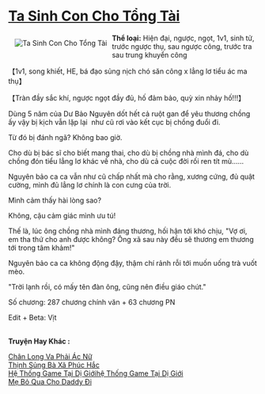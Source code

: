 <a href="https://utruyen.com/truyen/ta-sinh-con-cho-tong-tai/19207/" title="Ta Sinh Con Cho Tổng Tài"><h1>Ta Sinh Con Cho Tổng Tài</h1></a><div style="display:table"><img align="right" style="float: left; padding: 10px;" src="https://utruyen.com/images/story/200x260/ta-sinh-con-cho-tong-tai.jpg" alt="Ta Sinh Con Cho Tổng Tài"><b>Thể loại:</b> Hiện đại, ngược, ngọt, 1v1, sinh tử, trước ngược thụ, sau ngược công, trước tra sau trung khuyển công<p></p>【1v1, song khiết, HE, bá đạo sủng nịch chó săn công x lẳng lơ tiểu ác ma thụ】<p></p>【Tràn đầy sắc khí, ngược ngọt đầy đủ, hố đảm bảo, quỳ xin nhảy hố!!!】<p></p>Dùng 5 năm của Dư Bảo Nguyên dốt hết cả ruột gan để yêu thương chồng ấy vậy bị kịch vẫn lặp lại  như cũ rơi vào kết cục bị chồng đuổi đi.<p></p>Từ đó bị đánh ngã? Không bao giờ.<p></p>Cho dù bị bác sĩ cho biết mang thai, cho dù bị chồng nhà mình đá, cho dù chồng đón tiểu lẳng lơ khác về nhà, cho dù cả cuộc đời rối ren tít mù......<p></p>Nguyên bảo ca ca vẫn như cũ chấp nhất mà cho rằng, xương cứng, đủ quật cường, mình đủ lẳng lơ chính là con cưng của trời.<p></p>Mình cảm thấy hài lòng sao?<p></p>Không, cậu cảm giác mình ưu tú!<p></p>Thế là, lúc ông chồng nhà mình đáng thương, hối hận tới khó chịu, "Vợ ơi, em tha thứ cho anh được không? Ông xã sau này đều sẽ thương em thương tới trong tâm khảm!"<p></p>Nguyên bảo ca ca không động đậy, thậm chí rảnh rỗi tới muốn uống trà vuốt mèo.<p></p>"Trời lạnh rồi, có mấy tên đàn ông, cũng nên điều giáo chút."<p></p>Số chương: 287 chương chính văn + 63 chương PN<p></p>Edit + Beta: Vịt</div><p><br><b>Truyện Hay Khác :</b></p><a href="https://utruyen.com/truyen/chan-long-va-phai-ac-nu/19138/" alt="Chân Long Va Phải Ác Nữ">Chân Long Va Phải Ác Nữ</a><br/><a href="https://github.com/quanluxury/ngontinhhot/tree/master/truyenhay/17253/" alt="Thịnh Sủng Bà Xã Phúc Hắc">Thịnh Sủng Bà Xã Phúc Hắc</a><br/><a href="https://www.flickr.com/photos/184340401@N07/48819122902/" alt="Hệ Thống Game Tại Dị Giớihệ Thống Game Tại Dị Giới">Hệ Thống Game Tại Dị Giớihệ Thống Game Tại Dị Giới</a><br/><a href="https://github.com/quanluxury/ngontinhhot/tree/master/truyenhay/14200/" alt="Mẹ Bỏ Qua Cho Daddy Đi">Mẹ Bỏ Qua Cho Daddy Đi</a><br/>